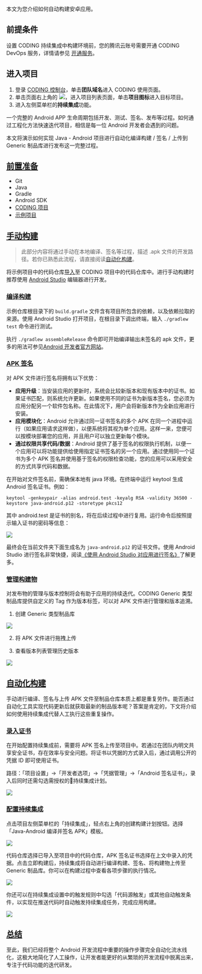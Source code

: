 本文为您介绍如何自动构建安卓应用。

## 前提条件
设置 CODING 持续集成中构建环境前，您的腾讯云账号需要开通 CODING DevOps 服务，详情请参见 [开通服务](https://cloud.tencent.com/document/product/1115/37268)。

## 进入项目
1. 登录 [CODING 控制台](https://console.cloud.tencent.com/coding)，单击**团队域名**进入 CODING 使用页面。
2. 单击页面右上角的 <img src ="https://main.qcloudimg.com/raw/d94a8e60dd3a41d0af07d72ae0e9d70e.png" style ="margin:0">，进入项目列表页面，单击**项目图标**进入目标项目。
3.  进入左侧菜单栏的**持续集成**功能。

一个完整的 Android APP 生命周期包括开发、测试、签名、发布等过程。如何通过工程化方法快速迭代项目，相信是每一位 Android 开发者会遇到的问题。

本文将演示如何实现 Java - Android 项目进行自动化编译构建 / 签名 / 上传到 Generic 制品库进行发布这一完整过程。

## [前置准备](#prerequisite)

-   Git
-   Java
-   Gradle
-   Android SDK 
-   [CODING 项目](/docs/start/project.html)
-   [示例项目](https://straybirds.coding.net/public/demo/java-android-example/git/files)

## [手动构建](#manual-init)

> 此部分内容将通过手动在本地编译、签名等过程，描述 .apk 文件的开发路径。若你已熟悉此流程，请直接阅读[自动化构建](#auto-compile)。

将示例项目中的代码仓库[导入](/docs/repo/manage/sync-relate.html)至 CODING 项目中的代码仓库中。进行手动构建时推荐使用 [Android Studio](https://developer.android.com/studio) 编辑器进行开发。

### [编译构建](#compile-build)

示例仓库根目录下的 `build.gradle` 文件含有项目所包含的依赖，以及依赖拉取的来源。使用 Android Studio 打开项目，在根目录下调出终端，输入 `./gradlew test` 命令进行测试。

执行 `./gradlew assembleRelease` 命令即可开始编译输出未签名的 apk 文件，更多的用法可参见[Android 开发者官方网站](https://developer.android.com/studio/build/building-cmdline)。

### [APK 签名](#apk-sign)

对 APK 文件进行签名将拥有以下优势：

-   **应用升级**：当安装应用的更新时，系统会比较新版本和现有版本中的证书。如果证书匹配，则系统允许更新。如果使用不同的证书为新版本签名，您必须为应用分配另一个软件包名称。在此情况下，用户会将新版本作为全新应用进行安装。
-   **应用模块化**：Android 允许通过同一证书签名的多个 APK 在同一个进程中运行（如果应用请求这样做），以便系统将其视为单个应用。这样一来，您便可以按模块部署您的应用，并且用户可以独立更新每个模块。
-   **通过权限共享代码/数据**：Android 提供了基于签名的权限执行机制，以便一个应用可以将功能提供给使用指定证书签名的另一个应用。通过使用同一个证书为多个 APK 签名并使用基于签名的权限检查功能，您的应用可以采用安全的方式共享代码和数据。

在开始对文件签名前，需确保本地有 java 环境。在终端中运行 keytool 生成 Android 签名证书。例如：

`keytool -genkeypair -alias android.test -keyalg RSA -validity 36500 -keystore java-android.p12 -storetype pkcs12`

其中 android.test 是证书的别名，将在后续过程中进行复用。运行命令后按照提示输入证书的密码等信息：

![](https://help-assets.codehub.cn/enterprise/20200928170159.png)

最终会在当前文件夹下面生成名为 `java-android.p12` 的证书文件。使用 Android Studio 进行签名非常快捷，阅读[《使用 Android Studio 对应用进行签名》](https://developer.android.com/studio/publish/app-signing?hl=zh-cn#sign-apk)了解更多。

### [管理构建物](#artifacts)

对发布物的管理与版本控制将会有助于应用的持续迭代。CODING Generic 类型制品库提供自定义的 Tag 作为版本标签，可以对 APK 文件进行管理和版本追溯。

1.  创建 Generic 类型制品库

![](https://help-assets.codehub.cn/enterprise/20211207111803.png)

2.  将 APK 文件进行拖拽上传

3.  查看版本列表管理历史版本

![](https://help-assets.codehub.cn/enterprise/20200928170456.png)

## [自动化构建](#auto-compile)

手动进行编译、签名与上传 APK 文件至制品仓库本质上都是重复劳作。能否通过自动化工具实现代码更新后就获取最新的制品版本呢？答案是肯定的，下文将介绍如何使用持续集成代替人工执行这些重复操作。

### [录入证书](#import-certificate)

在开始配置持续集成前，需要将 APK 签名上传至项目中。若通过在团队内明文共享安全证书，存在效率与安全问题。将证书以凭据的方式录入后，通过调用公开的凭据 ID 即可使用证书。

路径：「项目设置」→「开发者选项」→「凭据管理」→「Android 签名证书」，录入后同时还需勾选需授权的持续集成计划。

![](https://help-assets.codehub.cn/enterprise/20211207113622.png)

### [配置持续集成](#deploy-ci)

点击项目左侧菜单栏的「持续集成」，轻点右上角的创建构建计划按钮。选择「Java-Android 编译并签名 APK」模板。

![](https://help-assets.codehub.cn/enterprise/20211207145812.png)

代码仓库选择已导入至项目中的代码仓库，APK 签名证书选择在上文中录入的凭据。点击立即构建后，持续集成将自动进行编译构建、签名、将构建物上传至 Generic 制品库。你可以在构建过程中查看各项步骤的执行情况。

![](https://help-assets.codehub.cn/enterprise/20211207143919.png)

你还可以在持续集成设置中的触发规则中勾选「代码源触发」或其他自动触发条件，以实现在推送代码时自动触发持续集成任务，完成应用构建。

![](https://help-assets.codehub.cn/enterprise/20211207144211.png)

## [总结](#conclude)

至此，我们已经将整个 Android 开发流程中重要的操作步骤完全自动化流水线化，这极大地简化了人工操作，让开发者能更好的从繁琐的开发流程中脱离出来，专注于代码功能的迭代研发。